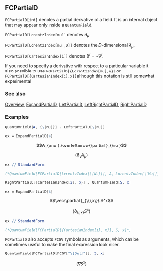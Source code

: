## FCPartialD

`FCPartialD[ind]` denotes a partial derivative of a field. It is an internal object that may appear only inside a `QuantumField`.

`FCPartialD[LorentzIndex[mu]]` denotes  $\partial_{\mu }$.

`FCPartialD[LorentzIndex[mu ,D]]` denotes the $D$-dimensional $\partial_{\mu }$.

`FCPartialD[CartesianIndex[i]]` denotes  $\partial^{i} = - \nabla^i$.

If you need to specify a derivative with respect to a particular variable it also possible to use `FCPartialD[{LorentzIndex[mu],y}]` or `FCPartialD[{CartesianIndex[i],x}]`although this notation is still somewhat experimental

### See also

[Overview](Extra/FeynCalc.md), [ExpandPartialD](ExpandPartialD.md), [LeftPartialD](LeftPartialD.md), [LeftRightPartialD](LeftRightPartialD.md), [RightPartialD](RightPartialD.md).

### Examples

```mathematica
QuantumField[A, {\[Mu]}] . LeftPartialD[\[Nu]] 
 
ex = ExpandPartialD[%]
```

$$A_{\mu }.\overleftarrow{\partial }_{\nu }$$

$$\left(\partial _{\nu }A_{\mu }\right)$$

```mathematica
ex // StandardForm

(*QuantumField[FCPartialD[LorentzIndex[\[Nu]]], A, LorentzIndex[\[Mu]]]*)
```

```mathematica
RightPartialD[{CartesianIndex[i], x}] . QuantumField[S, x] 
 
ex = ExpandPartialD[%]
```

$$\vec{\partial }_{\{i,x\}}.S^x$$

$$\left(\partial _{\{i,x\}}S^x\right)$$

```mathematica
ex // StandardForm

(*QuantumField[FCPartialD[{CartesianIndex[i], x}], S, x]*)
```

`FCPartialD` also accepts `FCGV` symbols as arguments, which can be sometimes useful to make the final expression look nicer.

```mathematica
QuantumField[FCPartialD[FCGV["\[Del]"]], S, x]
```

$$\left(\nabla S^x\right)$$
